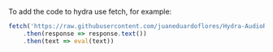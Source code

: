 To add the code to hydra use fetch, for example:

```javascript
fetch('https://raw.githubusercontent.com/juaneduardoflores/Hydra-AudioReactive-Functions/master/ExtraHydraFunctions.js')
    .then(response => response.text())
    .then(text => eval(text))
```
